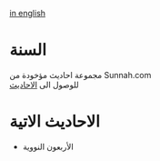 [in english](./README.md)

# السنة
مجموعة احاديث مؤخودة من Sunnah.com      
للوصول الى [الاحاديث](https://github.com/TheMuslimDB/Sunnah/tree/data)      


# الاحاديث الاتية
- الأربعون النووية